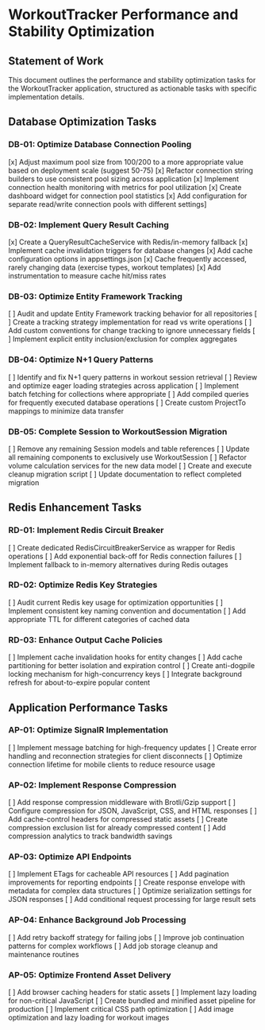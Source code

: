 # WorkoutTracker Performance and Stability Optimization

## Statement of Work

This document outlines the performance and stability optimization tasks for the WorkoutTracker application, structured as actionable tasks with specific implementation details.

## Database Optimization Tasks

### DB-01: Optimize Database Connection Pooling
[x] Adjust maximum pool size from 100/200 to a more appropriate value based on deployment scale (suggest 50-75)
[x] Refactor connection string builders to use consistent pool sizing across application
[x] Implement connection health monitoring with metrics for pool utilization
[x] Create dashboard widget for connection pool statistics
[x] Add configuration for separate read/write connection pools with different settings]

### DB-02: Implement Query Result Caching
[x] Create a QueryResultCacheService with Redis/in-memory fallback
[x] Implement cache invalidation triggers for database changes
[x] Add cache configuration options in appsettings.json
[x] Cache frequently accessed, rarely changing data (exercise types, workout templates)
[x] Add instrumentation to measure cache hit/miss rates

### DB-03: Optimize Entity Framework Tracking
[ ] Audit and update Entity Framework tracking behavior for all repositories
[ ] Create a tracking strategy implementation for read vs write operations
[ ] Add custom conventions for change tracking to ignore unnecessary fields
[ ] Implement explicit entity inclusion/exclusion for complex aggregates

### DB-04: Optimize N+1 Query Patterns
[ ] Identify and fix N+1 query patterns in workout session retrieval
[ ] Review and optimize eager loading strategies across application
[ ] Implement batch fetching for collections where appropriate
[ ] Add compiled queries for frequently executed database operations
[ ] Create custom ProjectTo mappings to minimize data transfer

### DB-05: Complete Session to WorkoutSession Migration
[ ] Remove any remaining Session models and table references
[ ] Update all remaining components to exclusively use WorkoutSession
[ ] Refactor volume calculation services for the new data model
[ ] Create and execute cleanup migration script
[ ] Update documentation to reflect completed migration

## Redis Enhancement Tasks

### RD-01: Implement Redis Circuit Breaker
[ ] Create dedicated RedisCircuitBreakerService as wrapper for Redis operations
[ ] Add exponential back-off for Redis connection failures
[ ] Implement fallback to in-memory alternatives during Redis outages

### RD-02: Optimize Redis Key Strategies
[ ] Audit current Redis key usage for optimization opportunities
[ ] Implement consistent key naming convention and documentation
[ ] Add appropriate TTL for different categories of cached data

### RD-03: Enhance Output Cache Policies
[ ] Implement cache invalidation hooks for entity changes
[ ] Add cache partitioning for better isolation and expiration control
[ ] Create anti-dogpile locking mechanism for high-concurrency keys
[ ] Integrate background refresh for about-to-expire popular content

## Application Performance Tasks

### AP-01: Optimize SignalR Implementation
[ ] Implement message batching for high-frequency updates
[ ] Create error handling and reconnection strategies for client disconnects
[ ] Optimize connection lifetime for mobile clients to reduce resource usage

### AP-02: Implement Response Compression
[ ] Add response compression middleware with Brotli/Gzip support
[ ] Configure compression for JSON, JavaScript, CSS, and HTML responses
[ ] Add cache-control headers for compressed static assets
[ ] Create compression exclusion list for already compressed content
[ ] Add compression analytics to track bandwidth savings
### AP-03: Optimize API Endpoints
[ ] Implement ETags for cacheable API resources
[ ] Add pagination improvements for reporting endpoints
[ ] Create response envelope with metadata for complex data structures
[ ] Optimize serialization settings for JSON responses
[ ] Add conditional request processing for large result sets

### AP-04: Enhance Background Job Processing
[ ] Add retry backoff strategy for failing jobs
[ ] Improve job continuation patterns for complex workflows
[ ] Add job storage cleanup and maintenance routines

### AP-05: Optimize Frontend Asset Delivery
[ ] Add browser caching headers for static assets
[ ] Implement lazy loading for non-critical JavaScript
[ ] Create bundled and minified asset pipeline for production
[ ] Implement critical CSS path optimization
[ ] Add image optimization and lazy loading for workout images

